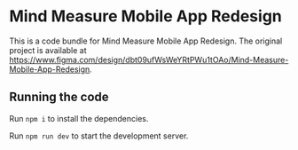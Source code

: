 
  # Mind Measure Mobile App Redesign

  This is a code bundle for Mind Measure Mobile App Redesign. The original project is available at https://www.figma.com/design/dbt09ufWsWeYRtPWu1tOAo/Mind-Measure-Mobile-App-Redesign.

  ## Running the code

  Run `npm i` to install the dependencies.

  Run `npm run dev` to start the development server.
  
